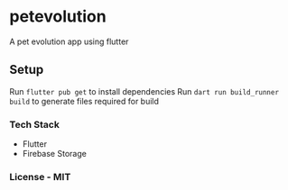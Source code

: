 # petevolution

A pet evolution app using flutter

## Setup

Run ```flutter pub get``` to install dependencies
Run ```dart run build_runner build``` to generate files required for build

### Tech Stack

- Flutter
- Firebase Storage

### License - MIT
